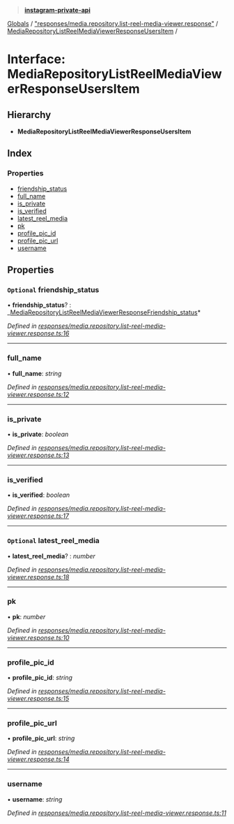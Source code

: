 > **[instagram-private-api](../README.md)**

[Globals](../README.md) / ["responses/media.repository.list-reel-media-viewer.response"](../modules/_responses_media_repository_list_reel_media_viewer_response_.md) / [MediaRepositoryListReelMediaViewerResponseUsersItem](_responses_media_repository_list_reel_media_viewer_response_.mediarepositorylistreelmediaviewerresponseusersitem.md) /

# Interface: MediaRepositoryListReelMediaViewerResponseUsersItem

## Hierarchy

- **MediaRepositoryListReelMediaViewerResponseUsersItem**

## Index

### Properties

- [friendship_status](_responses_media_repository_list_reel_media_viewer_response_.mediarepositorylistreelmediaviewerresponseusersitem.md#optional-friendship_status)
- [full_name](_responses_media_repository_list_reel_media_viewer_response_.mediarepositorylistreelmediaviewerresponseusersitem.md#full_name)
- [is_private](_responses_media_repository_list_reel_media_viewer_response_.mediarepositorylistreelmediaviewerresponseusersitem.md#is_private)
- [is_verified](_responses_media_repository_list_reel_media_viewer_response_.mediarepositorylistreelmediaviewerresponseusersitem.md#is_verified)
- [latest_reel_media](_responses_media_repository_list_reel_media_viewer_response_.mediarepositorylistreelmediaviewerresponseusersitem.md#optional-latest_reel_media)
- [pk](_responses_media_repository_list_reel_media_viewer_response_.mediarepositorylistreelmediaviewerresponseusersitem.md#pk)
- [profile_pic_id](_responses_media_repository_list_reel_media_viewer_response_.mediarepositorylistreelmediaviewerresponseusersitem.md#profile_pic_id)
- [profile_pic_url](_responses_media_repository_list_reel_media_viewer_response_.mediarepositorylistreelmediaviewerresponseusersitem.md#profile_pic_url)
- [username](_responses_media_repository_list_reel_media_viewer_response_.mediarepositorylistreelmediaviewerresponseusersitem.md#username)

## Properties

### `Optional` friendship_status

• **friendship_status**? : _[MediaRepositoryListReelMediaViewerResponseFriendship_status](\_responses_media_repository_list_reel_media_viewer_response_.mediarepositorylistreelmediaviewerresponsefriendship*status.md)*

_Defined in [responses/media.repository.list-reel-media-viewer.response.ts:16](https://github.com/realinstadude/instagram-private-api/blob/4ae8fec/src/responses/media.repository.list-reel-media-viewer.response.ts#L16)_

---

### full_name

• **full_name**: _string_

_Defined in [responses/media.repository.list-reel-media-viewer.response.ts:12](https://github.com/realinstadude/instagram-private-api/blob/4ae8fec/src/responses/media.repository.list-reel-media-viewer.response.ts#L12)_

---

### is_private

• **is_private**: _boolean_

_Defined in [responses/media.repository.list-reel-media-viewer.response.ts:13](https://github.com/realinstadude/instagram-private-api/blob/4ae8fec/src/responses/media.repository.list-reel-media-viewer.response.ts#L13)_

---

### is_verified

• **is_verified**: _boolean_

_Defined in [responses/media.repository.list-reel-media-viewer.response.ts:17](https://github.com/realinstadude/instagram-private-api/blob/4ae8fec/src/responses/media.repository.list-reel-media-viewer.response.ts#L17)_

---

### `Optional` latest_reel_media

• **latest_reel_media**? : _number_

_Defined in [responses/media.repository.list-reel-media-viewer.response.ts:18](https://github.com/realinstadude/instagram-private-api/blob/4ae8fec/src/responses/media.repository.list-reel-media-viewer.response.ts#L18)_

---

### pk

• **pk**: _number_

_Defined in [responses/media.repository.list-reel-media-viewer.response.ts:10](https://github.com/realinstadude/instagram-private-api/blob/4ae8fec/src/responses/media.repository.list-reel-media-viewer.response.ts#L10)_

---

### profile_pic_id

• **profile_pic_id**: _string_

_Defined in [responses/media.repository.list-reel-media-viewer.response.ts:15](https://github.com/realinstadude/instagram-private-api/blob/4ae8fec/src/responses/media.repository.list-reel-media-viewer.response.ts#L15)_

---

### profile_pic_url

• **profile_pic_url**: _string_

_Defined in [responses/media.repository.list-reel-media-viewer.response.ts:14](https://github.com/realinstadude/instagram-private-api/blob/4ae8fec/src/responses/media.repository.list-reel-media-viewer.response.ts#L14)_

---

### username

• **username**: _string_

_Defined in [responses/media.repository.list-reel-media-viewer.response.ts:11](https://github.com/realinstadude/instagram-private-api/blob/4ae8fec/src/responses/media.repository.list-reel-media-viewer.response.ts#L11)_
